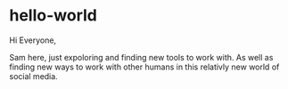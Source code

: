# hello-world


Hi Everyone,

Sam here, just expoloring and finding new tools to work with. As well as finding new ways to work with other humans in this relativly new world of social media.
